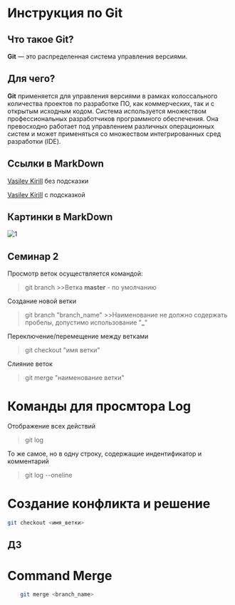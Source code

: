 # Инструкция по Git

## Что такое Git?
**Git** — это распределенная система управления версиями.

## Для чего?
**Git** применяется для управления версиями в рамках колоссального количества проектов по разработке ПО, как коммерческих, так и с открытым исходным кодом. Система используется множеством профессиональных разработчиков программного обеспечения. Она превосходно работает под управлением различных операционных систем и может применяться со множеством интегрированных сред разработки (IDE).

## Ссылки в MarkDown
[Vasilev Kirill](vasilev98k@mail.ru) без подсказки

[Vasilev Kirill](vasilev98k@mail.ru "Почта") с подсказкой

## Картинки в MarkDown
![1](https://i6.imageban.ru/out/2023/03/07/59273883d47003bf67680317d03f97a3.jpg, "Добер")

## Семинар 2
Просмотр веток осуществляется командой: 
>git branch
    >>Ветка **master** - по умолчанию

Создание новой ветки
>git branch "branch_name"
    >>Наименование не должно содержать пробелы, допустимо использование "**_**"

Переключение/перемещение между ветками
>git сheckout "имя ветки"

Слияние веток
>git merge "наименование ветки"

# Команды для просмтора Log
Отображение всех действий
>git log

То же самое, но в одну строку, содержащие индентификатор и комментарий
>git log --oneline

# Создание конфликта и решение
```sh
git checkout <имя_ветки>
```

## ДЗ
# Command Merge
```sh
    git merge <branch_name>
```